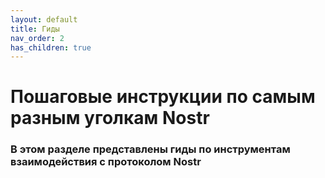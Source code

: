 ```yaml
---
layout: default
title: Гиды
nav_order: 2
has_children: true
---
```


# Пошаговые инструкции по самым разным уголкам Nostr

### В этом разделе представлены гиды по инструментам взаимодействия с протоколом Nostr

